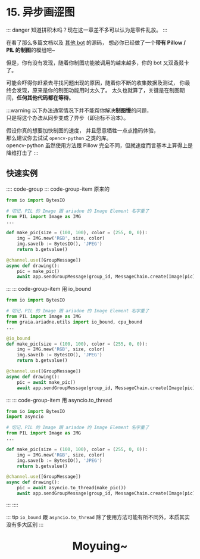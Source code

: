 # 15. 异步画~~涩~~图

::: danger
知道拼积木吗？现在这一章差不多可以认为是零件乱放。
:::

在看了那么多篇文档以及 [其他 bot](../appendix/awesome_bot.md) 的源码，
想必你已经做了一个**带有 Pillow / PIL 的制图**的模组吧~

但是，你有没有发现，随着你制图功能被调用的越来越多，你的 bot 又双叒叕卡了。

可能会吓得你赶紧去寻找问题出现的原因，随着你不断的收集数据及测试，
你最终会发现，原来是你的制图功能用时太久了。
太久也就算了，关键是在制图期间，**任何其他代码都在等待**。

:::warning
以下办法通常情况下并不能帮你解决**制图慢**的问题，  
只是将这个办法从同步变成了异步（即治标不治本）。

假设你真的想要加快制图的速度，
并且愿意牺牲一点点撸码体验，  
那么建议你去试试 `opencv-python` 之类的库。<br/><Curtain type="warning"> opencv-python 虽然使用方法跟 Pillow 完全不同，但就速度而言基本上算得上是降维打击了</Curtain>
:::

## 快速实例

:::: code-group
::: code-group-item 原来的

``` python
from io import BytesIO

# 切记，PIL 的 Image 跟 ariadne 的 Image Element 名字重了
from PIL import Image as IMG
...

def make_pic(size = (100, 100), color = (255, 0, 0)):
    img = IMG.new('RGB', size, color)
    img.save(b := BytesIO(), 'JPEG')
    return b.getvalue()

@channel.use([GroupMessage])
async def drawing():
    pic = make_pic()
    await app.sendGroupMessage(group_id, MessageChain.create(Image(pic)))

```

:::
::: code-group-item 用 io_bound

``` python
from io import BytesIO

# 切记，PIL 的 Image 跟 ariadne 的 Image Element 名字重了
from PIL import Image as IMG
from graia.ariadne.utils import io_bound, cpu_bound
...

@io_bound
def make_pic(size = (100, 100), color = (255, 0, 0)):
    img = IMG.new('RGB', size, color)
    img.save(b := BytesIO(), 'JPEG')
    return b.getvalue()

@channel.use([GroupMessage])
async def drawing():
    pic = await make_pic()
    await app.sendGroupMessage(group_id, MessageChain.create(Image(pic)))
```

:::
::: code-group-item 用 asyncio.to_thread

``` python
from io import BytesIO
import asyncio

# 切记，PIL 的 Image 跟 ariadne 的 Image Element 名字重了
from PIL import Image as IMG
...

def make_pic(size = (100, 100), color = (255, 0, 0)):
    img = IMG.new('RGB', size, color)
    img.save(b := BytesIO(), 'JPEG')
    return b.getvalue()

@channel.use([GroupMessage])
async def drawing():
    pic = await asyncio.to_thread(make_pic())
    await app.sendGroupMessage(group_id, MessageChain.create(Image(pic)))
```

:::
::::

::: tip
`io_bound` 跟 `asyncio.to_thread` 除了使用方法可能有所不同外，本质其实没有多大区别
:::

<p align="center" style="font-size: 30px"><strong>Moyuing~</strong></p>

<Loading></Loading>
